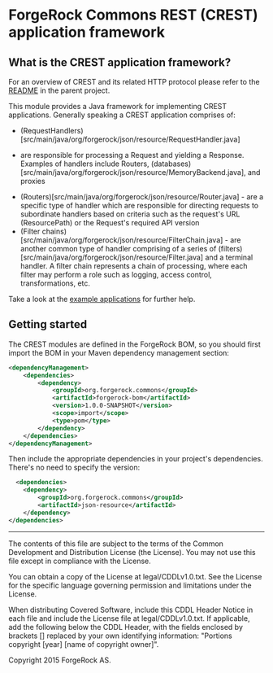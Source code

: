 # ForgeRock Commons REST (CREST) application framework

## What is the CREST application framework?

For an overview of CREST and its related HTTP protocol please refer to the [README](../README.md) in the parent project.

This module provides a Java framework for implementing CREST applications. Generally speaking a CREST application
comprises of:

* (RequestHandlers)[src/main/java/org/forgerock/json/resource/RequestHandler.java]
 - are responsible for processing a Request and yielding a Response. Examples of handlers include Routers,
 (databases)[src/main/java/org/forgerock/json/resource/MemoryBackend.java], and proxies
* (Routers)[src/main/java/org/forgerock/json/resource/Router.java] - are a specific type of handler which are
responsible for directing requests to subordinate handlers based on criteria such as the request's URL
(ResourcePath) or the Request's required API version
* (Filter chains)[src/main/java/org/forgerock/json/resource/FilterChain.java] - are another common type of handler
comprising of a series of (filters)[src/main/java/org/forgerock/json/resource/Filter.java] and a terminal handler. A
filter chain represents a chain of processing, where each filter may perform a role such as logging, access control,
transformations, etc.

Take a look at the [example applications](../json-resource-examples/README.md) for further help.

## Getting started

The CREST modules are defined in the ForgeRock BOM, so you should first import the BOM in your Maven
dependency management section:

```xml
<dependencyManagement>
    <dependencies>
        <dependency>
            <groupId>org.forgerock.commons</groupId>
            <artifactId>forgerock-bom</artifactId>
            <version>1.0.0-SNAPSHOT</version>
            <scope>import</scope>
            <type>pom</type>
        </dependency>
    </dependencies>
</dependencyManagement>
```

Then include the appropriate dependencies in your project's dependencies. There's no
need to specify the version:

```xml
  <dependencies>
    <dependency>
        <groupId>org.forgerock.commons</groupId>
        <artifactId>json-resource</artifactId>
    </dependency>
</dependencies>
```

* * *

The contents of this file are subject to the terms of the Common Development and
Distribution License (the License). You may not use this file except in compliance with the
License.

You can obtain a copy of the License at legal/CDDLv1.0.txt. See the License for the
specific language governing permission and limitations under the License.

When distributing Covered Software, include this CDDL Header Notice in each file and include
the License file at legal/CDDLv1.0.txt. If applicable, add the following below the CDDL
Header, with the fields enclosed by brackets [] replaced by your own identifying
information: "Portions copyright [year] [name of copyright owner]".

Copyright 2015 ForgeRock AS.
